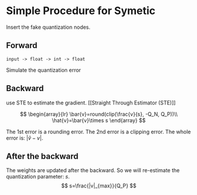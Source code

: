 # Simple Procedure for Symetic

Insert the fake quantization nodes.

## Forward

	input -> float -> int -> float
Simulate the quantization error
## Backward
use STE to estimate the gradient. [[Straight Through Estimator (STE)]]

$$
\begin{array}{lr}
\bar{v}=round(clip(\frac{v}{s}, -Q_N, Q_P))\\
\hat{v}=\bar{v}\times s
\end{array}
$$

The 1st error is a rounding error.
The 2nd error is a clipping error.
The whole error is: $|\hat{v}-v|$.

## After the backward
The weights are updated after the backward.
So we will re-estimate the quantization parameter: $s$.
$$
s=\frac{|v|_{max}}{Q_P}
$$
